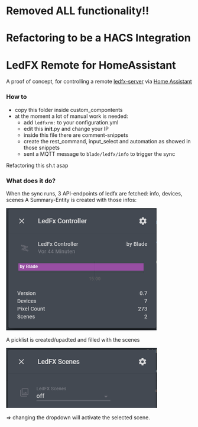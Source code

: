 # Removed ALL functionality!!
# Refactoring to be a HACS Integration

# LedFX Remote for HomeAssistant

A proof of concept, for controlling a remote [ledfx-server](https://github.com/ahodges9/LedFx) via [Home Assistant](https://github.com/home-assistant)

### How to

- copy this folder inside custom_compontents
- at the moment a lot of manual work is needed:
  - add `ledfxrm:` to your configuration.yml
  - edit this __init__.py and change your IP
  - inside this file there are comment-snippets
  - create the rest_command, input_select and automation as showed in those snippets
  - sent a MQTT message to `blade/ledfx/info` to trigger the sync  
  
Refactoring this sh.t asap

### What does it do?

When the sync runs, 3 API-endpoints of ledfx are fetched: info, devices, scenes
A Summary-Entity is created with those infos:

![summary](summary.png)

A picklist is created/upadted and filled with the scenes

![dropdown](dropdown.png)

=> changing the dropdown will activate the selected scene.

